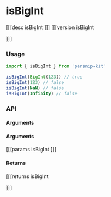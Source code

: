 # isBigInt
[[[desc isBigInt
]]]
[[[version isBigInt
  
]]]
### Usage

```ts
import { isBigInt } from 'parsnip-kit'

isBigInt(BigInt(123)) // true
isBigInt(123) // false
isBigInt(NaN) // false
isBigInt(Infinity) // false
```


### API

#### Arguments

#### Arguments
[[[params isBigInt
]]]
#### Returns
[[[returns isBigInt

]]]